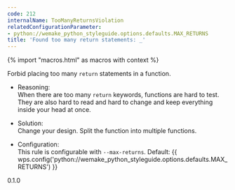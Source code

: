 ```yaml
---
code: 212
internalName: TooManyReturnsViolation
relatedConfigurationParameter:
- python://wemake_python_styleguide.options.defaults.MAX_RETURNS
title: 'Found too many return statements: _'
---
```


{% import "macros.html" as macros with context %}

Forbid placing too many `return` statements in a function.

  - Reasoning:  
    When there are too many `return` keywords, functions are hard to
    test. They are also hard to read and hard to change and keep
    everything inside your head at once.

  - Solution:  
    Change your design. Split the function into multiple functions.

  - Configuration:  
    This rule is configurable with `--max-returns`. Default:
    {{ wps.config('python://wemake_python_styleguide.options.defaults.MAX_RETURNS') }}

<div class="versionadded">

0.1.0

</div>